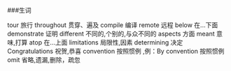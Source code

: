 ###生词

tour    旅行
throughout    贯穿、遍及
compile    编译
remote    远程
below    在...下面
demonstrate    证明
different    不同的,个别的,与众不同的
aspects    方面
meant    意味,打算
atop    在...上面
limitations    局限性,因素
determining    决定
Congratulations    祝贺,恭喜
convention 按照惯例  ,例：By convention 按照惯例
omit    省略,遗漏,删除，疏忽